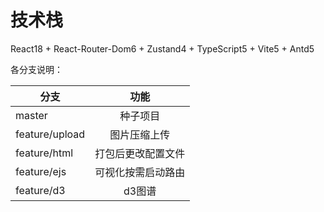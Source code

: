 # 技术栈

React18 + React-Router-Dom6 + Zustand4 + TypeScript5 + Vite5 + Antd5

各分支说明：

| 分支           |        功能        |
| -------------- | :----------------: |
| master         |      种子项目      |
| feature/upload |    图片压缩上传    |
| feature/html   | 打包后更改配置文件 |
| feature/ejs    | 可视化按需启动路由 |
| feature/d3     |       d3图谱       |
